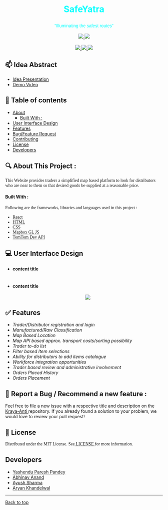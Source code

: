 <!-- Heading (Title) -->
<h1><p align = center id="Top"><font color="cyan">SafeYatra</font></p></h1>

<p align = center><font face="Helvetica" color=cyan>"Illuminating the safest routes"</font><br><br>
<a href="https://github.com/Spirit-ofJoy/Celesta/blob/master/LICENSE" target="_blank">
        <img src = "https://img.shields.io/badge/License-MIT-green">
</a>
<a href="#Developers" target="_blank">
        <img src="https://img.shields.io/badge/Developers-4-cyan">
</a>
        <br></br>
<a href="https://www.npmjs.com/package/npm" target="_blank">
        <img src="https://img.shields.io/badge/npm-v16.14.2-red">
</a>
<a href="https://docs.mapbox.com/" target="_blank">
        <img src="https://img.shields.io/badge/mapbox-GL JS-orange">
</a>
<a href="https://reactjs.org/" target="_blank">
        <img src="https://img.shields.io/badge/React-v18.0.0-blue">
</a>
</p>

## 📫 Idea Abstract
<UL>
        <li><a href = ""> Idea Presentation </a> 
        <li><a href = ""> Demo Video </a> 
</UL> 

<!-- Table of contents -->
## 📝 Table of contents
<UL>
<li> <a href="#About"> About </a>
    <UL type = square>
        <li> <a href="#Built"> Built With :</a>
    </UL>
<li> <a href="#UI"> User Interface Design </a>
<li> <a href="#Features"> Features </a>
<li> <a href="#Bug"> Bug/Feature Request </a>
<li> <a href="#Contributing"> Contributing </a>
<li> <a href="#License"> License </a>
<li> <a href="#Developers"> Developers </a>
</UL>

<!-- Heading2(About) -->
<p id="About"><h2><font>🔍 About This Project : </font></h2></p>
<!-- Description -->
<font face = "Verdana"> This Website provides traders a simplified map based platform to look for distributors who are near to them so that desired goods be supplied at a reasonable price.</font>

<p id="Built">
    <h4>
        <font>
            Built With : 
        </font>
    </h4>
</p>
<font face = "Verdana"> Following are the frameworks, libraries and languages used in this project :  <UL>
<li><a href = "https://reactjs.org/"> React </a> 
<li><a href = "https://developer.mozilla.org/en-US/docs/Web/HTML"> HTML </a>
<li><a href = "https://developer.mozilla.org/en-US/docs/Web/CSS"> CSS </a>
<li><a href = "https://docs.mapbox.com/"> Mapbox GL JS </a>
<li><a href = "https://developer.tomtom.com/"> TomTom Dev API </a>
</UL></font>

<!-- UI-Design -->
<p id="UI"><h2><font>💻 User Interface Design </font></h2></p>
<UL>
        
<li><h4> content title </h4>
<p align = center id="Login"><img src = ""></p>
<li><h4> content title </h4>
<p align = center id="Sign"><img src = "https://github.com/Spirit-ofJoy/Celesta/blob/master/docs/readme-images/Sign-Up%20Page%20for%20dist.PNG"></p>

</UL>
<!-- Features -->
<p id="Features"><h2><font>✅ Features</font></h2></p>
<UL>
<li><I> Trader/Distributor registration and login </I>
<li><I> Manufactured/Raw Classification </I>
<li><I> Map Based Location </I>
<li><I> Map API based approx. transport costs/sorting possibility </I>
<li><I> Trader to-do list </I>
<li><I> Filter based Item selections </I>
<li><I> Ability for distributors to add items catalogue </I>
<li><I> Workforce integration opportunities </I>
<li><I> Trader based review and administrative involvement </I>
<li><I> Orders Placed History </I>
<li><I> Orders Placement </I>
</UL>

<!-- Bug and feature request -->
<p id="Bug"><h2><font>🤝 Report a Bug / Recommend a new feature : </font></h2></p>
Feel free to file a new issue with a respective title and description on the <a href = "https://github.com/Spirit-ofJoy/Celesta/issues"> Kraya-Anti </a> repository. If you already found a solution to your problem, we would love to review your pull request!

<!-- License -->
<p id="License"><h2><font>📘 License </font></h2></p>
<font face = "Verdana"> Distributed under the MIT License. See<a href = "https://github.com/Spirit-ofJoy/Celesta/blob/master/LICENSE"> LICENSE </a>for more information.</font>
<!-- Contributors -->
<p id="Developers"><h2><font> Developers </font></h2></p>
<UL>
    <li><a href = "https://github.com/Spirit-ofJoy"> Yashendu Paresh Pandey </a>
    <li><a href = "https://github.com/me-abhinav-1001"> Abhinav Anand </a>
    <li><a href = "https://github.com/ayayushsharma"> Ayush Sharma</a>
    <li><a href = "https://github.com/Ark2307"> Aryan Khandelwal</a>
</UL>
<hr>

<a href = "#Top"> 
        Back to top 
</a>

